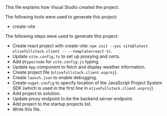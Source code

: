 This file explains how Visual Studio created the project.

The following tools were used to generate this project:
- create-vite

The following steps were used to generate this project:
- Create react project with create-vite: `npm init --yes vite@latest olivefullstack.client -- --template=react-ts`.
- Update `vite.config.ts` to set up proxying and certs.
- Add `@type/node` for `vite.config.js` typing.
- Update `App` component to fetch and display weather information.
- Create project file (`olivefullstack.client.esproj`).
- Create `launch.json` to enable debugging.
- Create `nuget.config` to specify location of the JavaScript Project System SDK (which is used in the first line in `olivefullstack.client.esproj`).
- Add project to solution.
- Update proxy endpoint to be the backend server endpoint.
- Add project to the startup projects list.
- Write this file.
